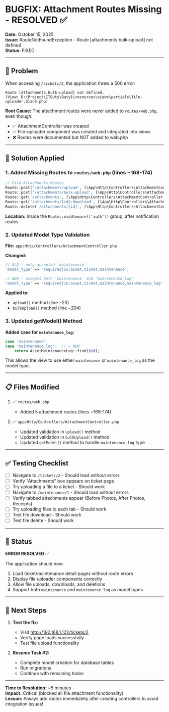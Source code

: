 # BUGFIX: Attachment Routes Missing - RESOLVED ✅

**Date:** October 15, 2025  
**Issue:** RouteNotFoundException - Route [attachments.bulk-upload] not defined  
**Status:** FIXED  

---

## 🐛 Problem

When accessing `/tickets/2`, the application threw a 500 error:
```
Route [attachments.bulk-upload] not defined. 
(View: D:\Project\ITQuty\Quty1\resources\views\partials\file-uploader.blade.php)
```

**Root Cause:** The attachment routes were never added to `routes/web.php`, even though:
- ✅ AttachmentController was created
- ✅ File-uploader component was created and integrated into views
- ❌ Routes were documented but NOT added to web.php

---

## 🔧 Solution Applied

### 1. Added Missing Routes to `routes/web.php` (lines ~168-174)

```php
// File Attachments Routes
Route::post('/attachments/upload', [\App\Http\Controllers\AttachmentController::class, 'upload'])->name('attachments.upload');
Route::post('/attachments/bulk-upload', [\App\Http\Controllers\AttachmentController::class, 'bulkUpload'])->name('attachments.bulk-upload');
Route::get('/attachments', [\App\Http\Controllers\AttachmentController::class, 'index'])->name('attachments.index');
Route::get('/attachments/{id}/download', [\App\Http\Controllers\AttachmentController::class, 'download'])->name('attachments.download');
Route::delete('/attachments/{id}', [\App\Http\Controllers\AttachmentController::class, 'destroy'])->name('attachments.destroy');
```

**Location:** Inside the `Route::middleware(['auth'])` group, after notification routes

### 2. Updated Model Type Validation

**File:** `app/Http/Controllers/AttachmentController.php`

**Changed:**
```php
// OLD - only accepted 'maintenance'
'model_type' => 'required|in:asset,ticket,maintenance',

// NEW - accepts both 'maintenance' and 'maintenance_log'
'model_type' => 'required|in:asset,ticket,maintenance,maintenance_log',
```

**Applied to:**
- `upload()` method (line ~23)
- `bulkUpload()` method (line ~204)

### 3. Updated getModel() Method

**Added case for `maintenance_log`:**
```php
case 'maintenance':
case 'maintenance_log':  // ← NEW
    return AssetMaintenanceLog::find($id);
```

This allows the view to use either `maintenance` or `maintenance_log` as the model type.

---

## 📋 Files Modified

1. ✅ `routes/web.php`
   - Added 5 attachment routes (lines ~168-174)

2. ✅ `app/Http/Controllers/AttachmentController.php`
   - Updated validation in `upload()` method
   - Updated validation in `bulkUpload()` method  
   - Updated `getModel()` method to handle `maintenance_log` type

---

## ✅ Testing Checklist

- [ ] Navigate to `/tickets/2` - Should load without errors
- [ ] Verify "Attachments" box appears on ticket page
- [ ] Try uploading a file to a ticket - Should work
- [ ] Navigate to `/maintenance/1` - Should load without errors
- [ ] Verify tabbed attachments appear (Before Photos, After Photos, Receipts)
- [ ] Try uploading files to each tab - Should work
- [ ] Test file download - Should work
- [ ] Test file delete - Should work

---

## 🎯 Status

**ERROR RESOLVED** ✅

The application should now:
1. Load ticket/maintenance detail pages without route errors
2. Display file uploader components correctly
3. Allow file uploads, downloads, and deletions
4. Support both `maintenance` and `maintenance_log` as model types

---

## 🚀 Next Steps

1. **Test the fix:**
   - Visit http://192.168.1.122/tickets/2
   - Verify page loads successfully
   - Test file upload functionality

2. **Resume Task #2:**
   - Complete model creation for database tables
   - Run migrations
   - Continue with remaining todos

---

**Time to Resolution:** ~5 minutes  
**Impact:** Critical (blocked all file attachment functionality)  
**Lesson:** Always add routes immediately after creating controllers to avoid integration issues!
